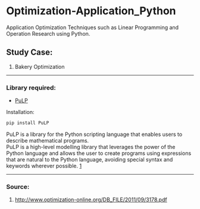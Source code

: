 # Optimization-Application_Python

Application Optimization Techniques such as Linear Programming and Operation Research using Python.

## Study Case:
1. Bakery Optimization

___
### Library required:
* [PuLP](https://coin-or.github.io/pulp/) 

Installation:
```python
pip install PuLP
```

PuLP is a library for the Python scripting language that enables users to describe mathematical programs. <br>
PuLP is a high-level modelling library that leverages the power of the Python language and allows the user to create programs using expressions that are natural to the Python language, avoiding special syntax and keywords wherever possible. [1](http://www.optimization-online.org/DB_FILE/2011/09/3178.pdf)
___



### Source:

1. http://www.optimization-online.org/DB_FILE/2011/09/3178.pdf
